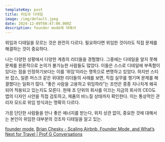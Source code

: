 ```yaml
---
templateKey: post
title: 위임과 디테일
image: /img/default.jpeg
date: 2024-12-09T08:47:00.000Z
description: founder mode에 대해서
---
```


위임과 디테일을 모르는 것은 완전히 다르다. 필요하다면 위임한 것이라도 직접 문제를 해결하는 것이 중요하다. 

나는 다양한 상황에서 다양한 계층의 리더들을 경험했다. 그중에는 디테일을 알지 못해 문제를 원론적으로 논의가 불가능한 사람들도 많았다. 이들은 스스로 디테일에 부족함이 있다는 점을 인정하기보다는 이를 ‘위임’이라는 명목으로 변명하고 있었다. 하지만 스티브 잡스, 일론 머스크 같은 위대한 리더들의 사례를 보면, 직접 실무를 챙기며 문제를 해결했다는 일화가 많다. “좋은 사람을 고용하고 위임하라”는 조언은 종종 지나치게 왜곡되어 적용되고 있는지도 모른다. 현재 조 단위의 회사를 이끄는 지금의 회사의 CEO도 앱의 디자인 시안을 직접 검토하고, 제품의 바느질 상태까지 확인한다. 이는 통상적인 관리자 모드로 위임 방식과는 명확히 다르다.

가끔 단단한 사람들을 만나 좋은 에너지를 받는다, 위치 상관 없이, 중요한 것에 대해서는 본인이 위임한 대부분의 것조차 디테일을 알고 있는.

 [founder mode](https://paulgraham.com/foundermode.html), [Brian Chesky - Scaling Airbnb, Founder Mode, and What’s Next for Travel | Prof G Conversations](https://www.youtube.com/watch?v=IodbsQV8dFE)
